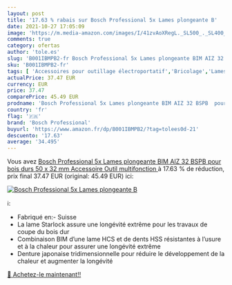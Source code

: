 ```yaml
---
layout: post
title: '17.63 % rabais sur Bosch Professional 5x Lames plongeante B'
date: 2021-10-27 17:05:09
image: 'https://m.media-amazon.com/images/I/41zvAoXRegL._SL500_._SL400_.jpg'
comments: true
category: ofertas
author: 'tole.es'
slug: 'B001IBMPB2-fr Bosch Professional 5x Lames plongeante BIM AIZ 32 BSPB...'
sku: 'B001IBMPB2-fr'
tags: [ 'Accessoires pour outillage électroportatif','Bricolage','Lames de scie circulaire','Lames pour outils électriques','Outillage à main et électroportatif','bosch professional', ]
actualPrice: 37.47 EUR
currency: EUR
price: 37.47
comparePrice: 45.49 EUR
prodname: 'Bosch Professional 5x Lames plongeante BIM AIZ 32 BSPB  pour bois durs  50 x 32 mm  Accessoire Outil multifonction '
country: 'fr'
flag: '🇫🇷'
brand: 'Bosch Professional'
buyurl: 'https://www.amazon.fr/dp/B001IBMPB2/?tag=tolees0d-21'
descuento: '17.63'
average: '34.495'
---
```


Vous avez [Bosch Professional 5x Lames plongeante BIM AIZ 32 BSPB  pour bois durs  50 x 32 mm  Accessoire Outil multifonction ](https://www.amazon.fr/dp/B001IBMPB2/?tag=tolees0d-21)  à  17.63 % de réduction, prix final  37.47 EUR (original: 45.49 EUR) ici:

[![Bosch Professional 5x Lames plongeante B](https://m.media-amazon.com/images/I/41zvAoXRegL._SL500_._SL400_.jpg)](https://www.amazon.fr/dp/B001IBMPB2/?tag=tolees0d-21)

ℹ️:

- Fabriqué en:- Suisse
- La lame Starlock assure une longévité extrême pour les travaux de coupe du bois dur
- Combinaison BIM d’une lame HCS et de dents HSS résistantes à l’usure et à la chaleur pour assurer une longévité extrême
- Denture japonaise tridimensionnelle pour réduire le développement de la chaleur et augmenter la longévité

[🛒 Achetez-le maintenant!!](https://www.amazon.fr/dp/B001IBMPB2/?tag=tolees0d-21)
